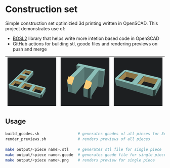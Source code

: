 # Construction set

Simple construction set optimizied 3d printing written in OpenSCAD. This project demonstrates use of:

- [BOSL2](https://github.com/revarbat/BOSL2) library that helps write more intetion based code in OpenSCAD
- GitHub actions for building stl, gcode files and rendering previews on push and merge

| ![preview 1](images/preview_1.png) | ![preview 2](images/preview_3.png) | ![preview 3](images/preview_2.png) |
| --- | --- | --- |

## Usage


```sh
build_gcodes.sh                 # generates gcodes of all pieces for 3d printing
render_previews.sh              # renders previews of all pieces

make output/<piece name>.stl    # generates stl file for single piece
make output/<piece name>.gcode  # generates gcode file for single piece
make output/<piece name>.png    # renders preview for single piece
```